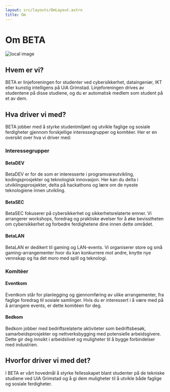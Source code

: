 ```yaml
---
layout: src/layouts/OmLayout.astro
title: Om
---
```


# Om BETA

![local image](/imgs/Beta_blue_1.png)

## Hvem er vi?

BETA er linjeforeningen for studenter ved cybersikkerhet, dataingeniør, IKT eller kunstig intelligens på UiA Grimstad. Linjeforeningen drives av studentene på disse studiene, og du er automatisk medlem som student på et av dem.

## Hva driver vi med?

BETA jobber med å styrke studentmiljøet og utvikle faglige og sosiale ferdigheter gjennom forskjellige interessegrupper og komitéer. Her er en oversikt over hva vi driver med:

### Interessegrupper

#### BetaDEV

BetaDEV er for de som er interesserte i programvareutvikling, kodingsprosjekter og teknologisk innovasjon. Her kan du delta i utviklingsprosjekter, delta på hackathons og lære om de nyeste teknologiene innen utvikling.

#### BetaSEC

BetaSEC fokuserer på cybersikkerhet og sikkerhetsrelaterte emner. Vi arrangerer workshops, foredrag og praktiske øvelser for å øke bevisstheten om cybersikkerhet og forbedre ferdighetene dine innen dette området.

#### BetaLAN

BetaLAN er dedikert til gaming og LAN-events. Vi organiserer store og små gaming-arrangementer hvor du kan konkurrere mot andre, knytte nye vennskap og ha det moro med spill og teknologi.

### Komitéer

#### Eventkom

Eventkom står for planlegging og gjennomføring av ulike arrangementer, fra faglige foredrag til sosiale samlinger. Hvis du er interessert i å være med på å arrangere events, er dette komitéen for deg.

#### Bedkom

Bedkom jobber med bedriftsrelaterte aktiviteter som bedriftsbesøk, samarbeidsprosjekter og nettverksbygging med potensielle arbeidsgivere. Dette gir deg innsikt i arbeidslivet og muligheter til å bygge forbindelser med industrien.

## Hvorfor driver vi med det?

I BETA er vårt hovedmål å styrke fellesskapet blant studenter på de tekniske studiene ved UiA Grimstad og å gi dem muligheter til å utvikle både faglige og sosiale ferdigheter.

